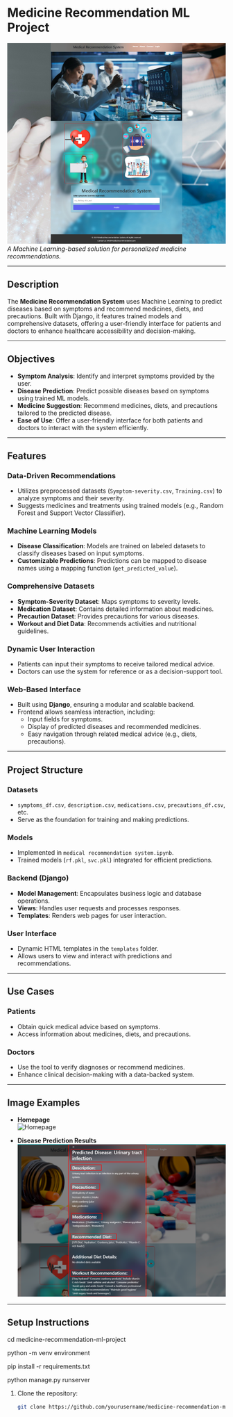 # **Medicine Recommendation ML Project**

![Project Banner](asset/Result.png)  
*A Machine Learning-based solution for personalized medicine recommendations.*

---

## **Description**
The **Medicine Recommendation System** uses Machine Learning to predict diseases based on symptoms and recommend medicines, diets, and precautions. Built with Django, it features trained models and comprehensive datasets, offering a user-friendly interface for patients and doctors to enhance healthcare accessibility and decision-making.

---

## **Objectives**
- **Symptom Analysis**: Identify and interpret symptoms provided by the user.
- **Disease Prediction**: Predict possible diseases based on symptoms using trained ML models.
- **Medicine Suggestion**: Recommend medicines, diets, and precautions tailored to the predicted disease.
- **Ease of Use**: Offer a user-friendly interface for both patients and doctors to interact with the system efficiently.

---

## **Features**

### **Data-Driven Recommendations**
- Utilizes preprocessed datasets (`Symptom-severity.csv`, `Training.csv`) to analyze symptoms and their severity.
- Suggests medicines and treatments using trained models (e.g., Random Forest and Support Vector Classifier).

### **Machine Learning Models**
- **Disease Classification**: Models are trained on labeled datasets to classify diseases based on input symptoms.
- **Customizable Predictions**: Predictions can be mapped to disease names using a mapping function (`get_predicted_value`).

### **Comprehensive Datasets**
- **Symptom-Severity Dataset**: Maps symptoms to severity levels.
- **Medication Dataset**: Contains detailed information about medicines.
- **Precaution Dataset**: Provides precautions for various diseases.
- **Workout and Diet Data**: Recommends activities and nutritional guidelines.

### **Dynamic User Interaction**
- Patients can input their symptoms to receive tailored medical advice.
- Doctors can use the system for reference or as a decision-support tool.

### **Web-Based Interface**
- Built using **Django**, ensuring a modular and scalable backend.
- Frontend allows seamless interaction, including:
  - Input fields for symptoms.
  - Display of predicted diseases and recommended medicines.
  - Easy navigation through related medical advice (e.g., diets, precautions).

---

## **Project Structure**

### **Datasets**
- `symptoms_df.csv`, `description.csv`, `medications.csv`, `precautions_df.csv`, etc.
- Serve as the foundation for training and making predictions.

### **Models**
- Implemented in `medical recommendation system.ipynb`.
- Trained models (`rf.pkl`, `svc.pkl`) integrated for efficient predictions.

### **Backend (Django)**
- **Model Management**: Encapsulates business logic and database operations.
- **Views**: Handles user requests and processes responses.
- **Templates**: Renders web pages for user interaction.

### **User Interface**
- Dynamic HTML templates in the `templates` folder.
- Allows users to view and interact with predictions and recommendations.

---

## **Use Cases**

### **Patients**
- Obtain quick medical advice based on symptoms.
- Access information about medicines, diets, and precautions.

### **Doctors**
- Use the tool to verify diagnoses or recommend medicines.
- Enhance clinical decision-making with a data-backed system.

---

## **Image Examples**
- **Homepage**  
  ![Homepage](path/to/homepage_image.png)

- **Disease Prediction Results**  
  ![Prediction Results](asset/result2.png)

---

## **Setup Instructions**
cd medicine-recommendation-ml-project

python -m venv environment

pip install -r requirements.txt

python manage.py runserver




1. Clone the repository:
   ```bash
   git clone https://github.com/yourusername/medicine-recommendation-ml-project.git
